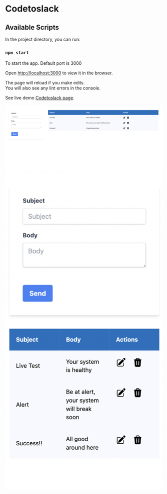 # Codetoslack

## Available Scripts

In the project directory, you can run:

### `npm start`

To start the app. Default port is 3000

Open [http://localhost:3000](http://localhost:3000) to view it in the browser.

The page will reload if you make edits.\
You will also see any lint errors in the console.

See live demo [Codetoslack page](https://codetoslack.vercel.app/).

![Alt Text](/screen.png)
![Alt Text](/mobile.png)